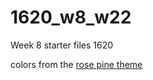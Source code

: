 # 1620_w8_w22

Week 8 starter files 1620

colors from the [rose pine theme](https://rosepinetheme.com/)
